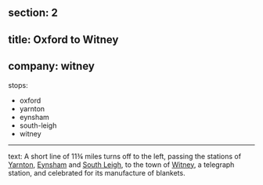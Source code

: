 section: 2
----
title: Oxford to Witney
----
company: witney
----
stops:
- oxford
- yarnton
- eynsham
- south-leigh
- witney
----
text: A short line of 11¾ miles turns off to the left, passing the stations of [Yarnton](/stations/yarnton), [Eynsham](/stations/eynsham) and [South Leigh](/stations/south-leigh), to the town of [Witney](/stations/witney), a telegraph station, and celebrated for its manufacture of blankets.

